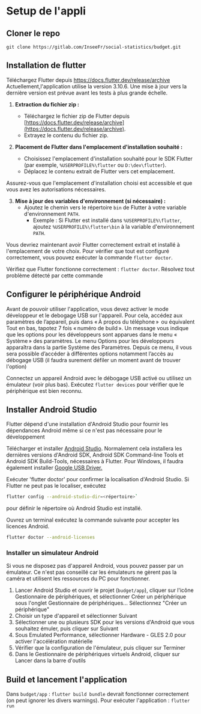 # Setup de l'appli 

## Cloner le repo  

`git clone https://gitlab.com/InseeFr/social-statistics/budget.git`  


## Installation de flutter  

Téléchargez Flutter depuis https://docs.flutter.dev/release/archive
Actuellement,l'application utilise la version 3.10.6. Une mise à jour vers la dernière version est prévue avant les tests à plus grande échelle. 

1. **Extraction du fichier zip :**
   - Téléchargez le fichier zip de Flutter depuis [https://docs.flutter.dev/release/archive](https://docs.flutter.dev/release/archive).
   - Extrayez le contenu du fichier zip.

2. **Placement de Flutter dans l'emplacement d'installation souhaité :**
   - Choisissez l'emplacement d'installation souhaité pour le SDK Flutter (par exemple, `%USERPROFILE%\flutter` ou `D:\dev\flutter`).
   - Déplacez le contenu extrait de Flutter vers cet emplacement.

Assurez-vous que l'emplacement d'installation choisi est accessible et que vous avez les autorisations nécessaires.

3. **Mise à jour des variables d'environnement (si nécessaire) :**
   - Ajoutez le chemin vers le répertoire `bin` de Flutter à votre variable d'environnement `PATH`.
     - Exemple : Si Flutter est installé dans `%USERPROFILE%\flutter`, ajoutez `%USERPROFILE%\flutter\bin` à la variable d'environnement `PATH`.

Vous devriez maintenant avoir Flutter correctement extrait et installé à l'emplacement de votre choix. Pour vérifier que tout est configuré correctement, vous pouvez exécuter la commande `flutter doctor`.
    

Vérifiez que Flutter fonctionne correctement : `flutter doctor`. Résolvez tout problème détecté par cette commande 

## Configurer le périphérique Android
Avant de pouvoir utiliser l'application, vous devez activer le mode développeur et le debogage USB sur l'appareil. Pour cela, accédez aux paramètres de l’appareil, puis dans « À propos du téléphone »  ou équivalent
Tout en bas, tapotez 7 fois « numéro de build ».
Un message vous indique que les options pour les développeurs sont apparues dans le menu « Système » des paramètres. 
Le menu Options pour les développeurs apparaîtra dans la partie Système des Paramètres. Depuis ce menu, il vous sera possible d’accéder à différentes options notamment l’accès au débogage USB (il faudra surement défiler un moment avant de trouver l'option)

Connectez un appareil Android avec le débogage USB activé ou utilisez un émulateur (voir plus bas). Exécutez `flutter devices` pour vérifier que le périphérique est bien reconnu.

## Installer Android Studio
Flutter dépend d'une installation d'Android Studio pour fournir les dépendances Android même si ce n'est pas nécessaire pour le développement

Télécharger et installer [Android Studio](https://developer.android.com/studio). Normalement cela installera les dernières versions d'Android SDK, Android SDK Command-line Tools et Android SDK Build-Tools, nécessaires à Flutter.
Pour Windows, il faudra également installer [Google USB Driver.](https://developer.android.com/studio/run/win-usb)

Exécuter 'flutter doctor' pour confirmer la localisation d'Android Studio. Si Flutter ne peut pas le localiser, exécutez 
```bash
flutter config --android-studio-dir=<répertoire>` 
```
pour définir le répertoire où Android Studio est installé.

Ouvrez un terminal exécutez la commande suivante pour accepter les licences Android.
```bash
flutter doctor --android-licenses 
```

### Installer un simulateur Android
Si vous ne disposez pas d'appareil Android, vous pouvez passer par un émulateur. Ce n'est pas conseillé car les émulateurs ne gèrent pas la caméra et utilisent les ressources du PC pour fonctionner. 

1. Lancer Android Studio et ouvrir le projet (`budget/app`), cliquer sur l'icône Gestionnaire de périphériques, et sélectionner Créer un périphérique sous l'onglet Gestionnaire de périphériques... Sélectionnez "Créer un périphérique"
2. Choisir un type d'appareil et sélectionner Suivant
3. Sélectionner une ou plusieurs SDK pour les versions d'Android que vous souhaitez émuler, puis cliquer sur Suivant
4. Sous Emulated Performance, sélectionner Hardware - GLES 2.0 pour activer l'accélération matérielle
5. Vérifier que la configuration de l'émulateur, puis cliquer sur Terminer
6. Dans le Gestionnaire de périphériques virtuels Android, cliquer sur Lancer dans la barre d'outils


## Build et lancement l'application

Dans `budget/app` : `flutter build bundle` devrait fonctionner correctement (on peut ignorer les divers warnings).
Pour exécuter l'application : `flutter run`



